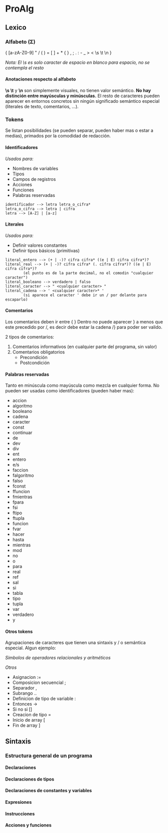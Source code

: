 # ProAlg
## Lexico
### Alfabeto (Σ)
{
    [a-zA-Z0-9] " / ( ) = [ ] + * { } , ; . : - _ > < \s \t \n
}

*Nota: El \s es solo caracter de espacio en blanco para espacio, no se contempla el resto*

#### Anotaciones respecto al alfabeto
**\s \t** y **\n** son simplemente visuales, no tienen valor semántico.
**No hay distinción entre mayúsculas y minúsculas.**
El resto de caracteres pueden aparecer en entornos concretos sin ningún significado semántico especial (literales de texto, comentarios, ...).

### Tokens
Se listan posibilidades (se pueden separar, pueden haber mas o estar a medias), primados por la comodidad de redacción.

#### Identificadores
*Usados para:*
- Nombres de variables
- Tipos
- Campos de registros
- Acciones
- Funciones
- Palabras reservadas

```
identificador --> letra letra_o_cifra*
letra_o_cifra --> letra | cifra
letra --> [A-Z] | [a-z]
```

#### Literales
*Usados para:*
- Definir valores constantes
- Definir tipos básicos (primitivas)

```
literal_entero --> (+ | -)? cifra cifra* ((e | E) cifra cifra*)?
literal_real --> (+ | -)? cifra cifra* (. cifra cifra*)? ((e | E) cifra cifra*)?
        (el punto es de la parte decimal, no el comodin "cualquier caracter")
literal_booleano --> verdadero | falso
literal_caracter --> " <cualquier caracter> "
literal_cadena --> ' <cualquier caracter>* '
        (si aparece el caracter ' debe ir un / por delante para escaparlo)
```

#### Comentarios
Los comentarios deben ir entre { } Dentro no puede aparecer } a menos que este precedido por /, es decir debe estar la cadena /} para poder ser valido.

2 tipos de comentarios:
1. Comentarios informativos (en cualquier parte del programa, sin valor)
2. Comentarios obligatorios
    * Precondición
    * Postcondición

#### Palabras reservadas
Tanto en minúscula como mayúscula como mezcla en cualquier forma. No pueden ser usadas como identificadores (pueden haber mas):
- accion
- algoritmo
- booleano
- cadena
- caracter
- const
- continuar
- de
- dev
- div
- ent
- entero
- e/s
- faccion
- falgoritmo
- falso
- fconst
- ffuncion
- fmientras
- fpara
- fsi
- ftipo
- ftupla
- funcion
- fvar
- hacer
- hasta
- mientras
- mod
- no
- o
- para
- real
- ref
- sal
- si
- tabla
- tipo
- tupla
- var
- verdadero
- y

#### Otros tokens
Agrupaciones de caracteres que tienen una sintaxis y / o semántica especial. Algun ejemplo:

*Simbolos de operadores relacionales y aritméticos*

*Otros*
- Asignacion                        :=
- Composicion secuencial            ;
- Separador                         ,
- Subrango                          ..
- Definicion de tipo de variable    :
- Entonces                          ->
- Si no si                          []
- Creacion de tipo                  =
- Inicio de array                   [
- Fin de array                      ]

## Sintaxis

### Estructura general de un programa
#### Declaraciones
#### Declaraciones de tipos
#### Declaraciones de constantes y variables
#### Expresiones
#### Instrucciones
#### Acciones y funciones